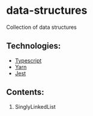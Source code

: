 # data-structures

Collection of data structures

## Technologies:

- [Typescript](https://www.typescriptlang.org/)
- [Yarn](https://yarnpkg.com/)
- [Jest]()

## Contents:

1. SinglyLinkedList
